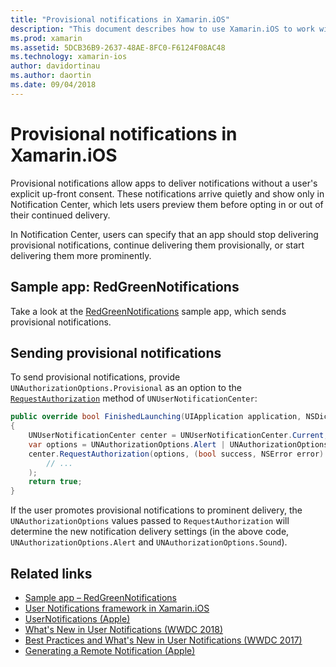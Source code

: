 ```yaml
---
title: "Provisional notifications in Xamarin.iOS"
description: "This document describes how to use Xamarin.iOS to work with provisional notifications. Provisional notifications, introduced in iOS 12, allow applications to send quiet notifications without explicit user permission."
ms.prod: xamarin
ms.assetid: 5DCB36B9-2637-48AE-8FC0-F6124F08AC48
ms.technology: xamarin-ios
author: davidortinau
ms.author: daortin
ms.date: 09/04/2018
---
```

# Provisional notifications in Xamarin.iOS

Provisional notifications allow apps to deliver notifications without a
user's explicit up-front consent. These notifications arrive quietly and
show only in Notification Center, which lets users preview them before
opting in or out of their continued delivery.

In Notification Center, users can specify that an app should stop
delivering provisional notifications, continue delivering them
provisionally, or start delivering them more prominently.

## Sample app: RedGreenNotifications

Take a look at the [RedGreenNotifications](https://docs.microsoft.com/samples/xamarin/ios-samples/ios12-redgreennotifications)
 sample app, which sends provisional notifications.

## Sending provisional notifications

To send provisional notifications, provide
`UNAuthorizationOptions.Provisional` as an option to the
[`RequestAuthorization`](xref:UserNotifications.UNUserNotificationCenter.RequestAuthorization*)
method of `UNUserNotificationCenter`:

```csharp
public override bool FinishedLaunching(UIApplication application, NSDictionary launchOptions)
{
    UNUserNotificationCenter center = UNUserNotificationCenter.Current;
    var options = UNAuthorizationOptions.Alert | UNAuthorizationOptions.Sound | UNAuthorizationOptions.Provisional;
    center.RequestAuthorization(options, (bool success, NSError error) => {
        // ...
    );
    return true;
}
```

If the user promotes provisional notifications to prominent delivery, the
`UNAuthorizationOptions` values passed to `RequestAuthorization`
will determine the new notification delivery settings (in the above code,
`UNAuthorizationOptions.Alert` and `UNAuthorizationOptions.Sound`).

## Related links

- [Sample app – RedGreenNotifications](https://docs.microsoft.com/samples/xamarin/ios-samples/ios12-redgreennotifications)
- [User Notifications framework in Xamarin.iOS](~/ios/platform/user-notifications/index.md)
- [UserNotifications (Apple)](https://developer.apple.com/documentation/usernotifications?language=objc)
- [What's New in User Notifications (WWDC 2018)](https://developer.apple.com/videos/play/wwdc2018/710/)
- [Best Practices and What's New in User Notifications (WWDC 2017)](https://developer.apple.com/videos/play/wwdc2017/708/)
- [Generating a Remote Notification (Apple)](https://developer.apple.com/documentation/usernotifications/setting_up_a_remote_notification_server/generating_a_remote_notification)
